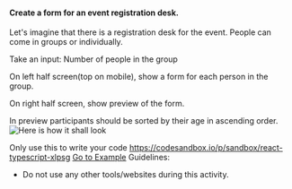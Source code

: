 #### Create a form for an event registration desk.

Let's imagine that there is a registration desk for the event.
People can come in groups or individually.

Take an input: Number of people in the group

On left half screen(top on mobile), show a form for each person in the group.

On right half screen, show preview of the form.

In preview participants should be sorted by their age in ascending order.
![Here is how it shall look](https://static.masaischool.com/saharan/registration-desk-form.png)


Only use this to write your code 
 <a target="_blank">https://codesandbox.io/p/sandbox/react-typescript-xlpsg</a>
<a href="https://www.example.com" target="_blank">Go to Example</a>
Guidelines:
- Do not use any other tools/websites during this activity.
